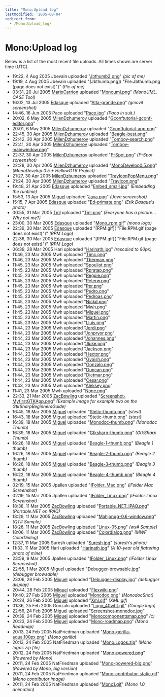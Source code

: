 ```yaml
---
title: "Mono:Upload log"
lastmodified: '2005-08-04'
redirect_from:
  - /Mono:Upload_log/
---
```


Mono:Upload log
===============

Below is a list of the most recent file uploads. All times shown are server time (UTC).

-   19:22, 4 Aug 2005 Jbevain uploaded "[Jbthumb2.png](/archived/images/d/d5/Jbthumb2.png "File:Jbthumb2.png")" *(pic of me)*
-   19:19, 4 Aug 2005 Jbevain uploaded "[Jbthumb.png]( "File:Jbthumb.png (page does not exist)")" *(Pic of me)*
-   03:31, 20 Jul 2005 [MarioCarrion](/User:MarioCarrion "User:MarioCarrion") uploaded "[Monouml.png](/archived/images/5/57/Monouml.png "File:Monouml.png")" *(MonoUML. CASE Tool)*
-   16:02, 13 Jul 2005 [Edasque](/User:Edasque "User:Edasque") uploaded "[Alta-grande.png](/archived/images/6/69/Alta-grande.png "File:Alta-grande.png")" *(gmovil screenshot)*
-   14:46, 16 Jun 2005 Paco uploaded "[Paco.jpg](/archived/images/b/bc/Paco.jpg "File:Paco.jpg")" *(Paco in suit.)*
-   20:02, 6 May 2005 [MilenDzhumerov](/User:MilenDzhumerov "User:MilenDzhumerov") uploaded "[Gconftutorial-gconf-editor.png](/archived/images/7/7a/Gconftutorial-gconf-editor.png "File:Gconftutorial-gconf-editor.png")"
-   20:01, 6 May 2005 [MilenDzhumerov](/User:MilenDzhumerov "User:MilenDzhumerov") uploaded "[Gconftutorial-app.png](/archived/images/a/a1/Gconftutorial-app.png "File:Gconftutorial-app.png")"
-   22:45, 30 Apr 2005 [MilenDzhumerov](/User:MilenDzhumerov "User:MilenDzhumerov") uploaded "[Beagle-best.png](/archived/images/a/a4/Beagle-best.png "File:Beagle-best.png")"
-   22:42, 30 Apr 2005 [MilenDzhumerov](/User:MilenDzhumerov "User:MilenDzhumerov") uploaded "[Tomboy-search.png](/archived/images/c/c4/Tomboy-search.png "File:Tomboy-search.png")"
-   22:41, 30 Apr 2005 [MilenDzhumerov](/User:MilenDzhumerov "User:MilenDzhumerov") uploaded "[Tomboy-mainwindow.png](/archived/images/5/59/Tomboy-mainwindow.png "File:Tomboy-mainwindow.png")"
-   22:37, 30 Apr 2005 [MilenDzhumerov](/User:MilenDzhumerov "User:MilenDzhumerov") uploaded "[F-Spot.png](/archived/images/c/c6/F-Spot.png "File:F-Spot.png")" *(F-Spot screenshot)*
-   22:28, 30 Apr 2005 [MilenDzhumerov](/User:MilenDzhumerov "User:MilenDzhumerov") uploaded "[MonoDevelop0.5.png](/archived/images/3/36/MonoDevelop0.5.png "File:MonoDevelop0.5.png")" *(MonoDevelop 0.5 + HellowGTK Project)*
-   21:27, 30 Apr 2005 [MilenDzhumerov](/User:MilenDzhumerov "User:MilenDzhumerov") uploaded "[TrayIconPopMenu.png](/archived/images/3/33/TrayIconPopMenu.png "File:TrayIconPopMenu.png")"
-   21:24, 30 Apr 2005 [MilenDzhumerov](/User:MilenDzhumerov "User:MilenDzhumerov") uploaded "[TrayIcon.png](/archived/images/8/8c/TrayIcon.png "File:TrayIcon.png")"
-   19:48, 21 Apr 2005 [Edasque](/User:Edasque "User:Edasque") uploaded "[Embed\_small.jpg](/archived/images/a/ad/Embed_small.jpg "File:Embed small.jpg")" *(Embedding the runtime)*
-   15:53, 13 Apr 2005 [Miguel](/User:Miguel "User:Miguel") uploaded "[Java.png](/archived/images/2/26/Java.png "File:Java.png")" *(Java screenshot)*
-   15:15, 7 Apr 2005 [Edasque](/User:Edasque "User:Edasque") uploaded "[Ed-primate.png](/archived/images/c/c5/Ed-primate.png "File:Ed-primate.png")" *(Erik Dasque's photo)*
-   00:55, 31 Mar 2005 [Tml](/User:Tml "User:Tml") uploaded "[Tml.png](/archived/images/0/0e/Tml.png "File:Tml.png")" *(Everyone has a picture... Why not me?)*
-   23:00, 30 Mar 2005 [Edasque](/User:Edasque "User:Edasque") uploaded "[Mono\_rpm.gif](/archived/images/4/48/Mono_rpm.gif "File:Mono rpm.gif")" *(mono logo)*
-   22:39, 30 Mar 2005 [Edasque](/User:Edasque "User:Edasque") uploaded "[RPM.gif]( "File:RPM.gif (page does not exist)")" *(RPM Logo)*
-   22:36, 30 Mar 2005 [Edasque](/User:Edasque "User:Edasque") uploaded "[RPM.gif]( "File:RPM.gif (page does not exist)")" *(RPM Logo)*
-   06:39, 28 Mar 2005 Hari uploaded "[Harinath.jpg](/archived/images/0/0d/Harinath.jpg "File:Harinath.jpg")" *(rescaled to 60px)*
-   11:46, 23 Mar 2005 Mwh uploaded "[Timc.png](/archived/images/b/bf/Timc.png "File:Timc.png")"
-   11:46, 23 Mar 2005 Mwh uploaded "[Tberman.png](/archived/images/b/b5/Tberman.png "File:Tberman.png")"
-   11:45, 23 Mar 2005 Mwh uploaded "[Spouliot.png](/archived/images/2/20/Spouliot.png "File:Spouliot.png")"
-   11:45, 23 Mar 2005 Mwh uploaded "[Rpratap.png](/archived/images/c/c4/Rpratap.png "File:Rpratap.png")"
-   11:45, 23 Mar 2005 Mwh uploaded "[Reggie.png](/archived/images/d/d4/Reggie.png "File:Reggie.png")"
-   11:45, 23 Mar 2005 Mwh uploaded "[Peterw.png](/archived/images/7/7e/Peterw.png "File:Peterw.png")"
-   11:45, 23 Mar 2005 Mwh uploaded "[Per.png](/archived/images/e/ee/Per.png "File:Per.png")"
-   11:45, 23 Mar 2005 Mwh uploaded "[Pedro.png](/archived/images/5/5d/Pedro.png "File:Pedro.png")"
-   11:45, 23 Mar 2005 Mwh uploaded "[Pedroas.png](/archived/images/2/29/Pedroas.png "File:Pedroas.png")"
-   11:45, 23 Mar 2005 Mwh uploaded "[Nickd.png](/archived/images/e/e7/Nickd.png "File:Nickd.png")"
-   11:45, 23 Mar 2005 Mwh uploaded "[Mwh.png](/archived/images/d/de/Mwh.png "File:Mwh.png")"
-   11:45, 23 Mar 2005 Mwh uploaded "[Miguel.png](/archived/images/6/6a/Miguel.png "File:Miguel.png")"
-   11:45, 23 Mar 2005 Mwh uploaded "[Martin.png](/archived/images/d/d8/Martin.png "File:Martin.png")"
-   11:45, 23 Mar 2005 Mwh uploaded "[Lluis.png](/archived/images/e/e5/Lluis.png "File:Lluis.png")"
-   11:44, 23 Mar 2005 Mwh uploaded "[Jordi.png](/archived/images/3/35/Jordi.png "File:Jordi.png")"
-   11:44, 23 Mar 2005 Mwh uploaded "[Jonpryor.png](/archived/images/4/4c/Jonpryor.png "File:Jonpryor.png")"
-   11:44, 23 Mar 2005 Mwh uploaded "[Johannes.png](/archived/images/4/4d/Johannes.png "File:Johannes.png")"
-   11:44, 23 Mar 2005 Mwh uploaded "[Jluke.png](/archived/images/2/2b/Jluke.png "File:Jluke.png")"
-   11:44, 23 Mar 2005 Mwh uploaded "[Jackson.png](/archived/images/f/fb/Jackson.png "File:Jackson.png")"
-   11:44, 23 Mar 2005 Mwh uploaded "[Hector.png](/archived/images/3/31/Hector.png "File:Hector.png")"
-   11:44, 23 Mar 2005 Mwh uploaded "[Gvaish.png](/archived/images/7/77/Gvaish.png "File:Gvaish.png")"
-   11:44, 23 Mar 2005 Mwh uploaded "[Gonzalo.png](/archived/images/8/8e/Gonzalo.png "File:Gonzalo.png")"
-   11:44, 23 Mar 2005 Mwh uploaded "[Duncan.png](/archived/images/e/e9/Duncan.png "File:Duncan.png")"
-   11:44, 23 Mar 2005 Mwh uploaded "[Dietmar.png](/archived/images/a/a0/Dietmar.png "File:Dietmar.png")"
-   11:44, 23 Mar 2005 Mwh uploaded "[Cesar.png](/archived/images/1/18/Cesar.png "File:Cesar.png")"
-   11:43, 23 Mar 2005 Mwh uploaded "[Aleksey.png](/archived/images/e/e2/Aleksey.png "File:Aleksey.png")"
-   11:41, 23 Mar 2005 Mwh uploaded "[None.png](/archived/images/e/e3/None.png "File:None.png")"
-   22:33, 21 Mar 2005 [ZacBowling](/User:ZacBowling "User:ZacBowling") uploaded "[Screenshot-MyfirstGTKApp.png](/archived/images/9/9d/Screenshot-MyfirstGTKApp.png "File:Screenshot-MyfirstGTKApp.png")" *(Example image for example two on the GtkSharpBeginnersGuide)*
-   16:45, 18 Mar 2005 [Miguel](/User:Miguel "User:Miguel") uploaded "[Stetic-thumb.png](/archived/images/d/d0/Stetic-thumb.png "File:Stetic-thumb.png")" *(stest)*
-   16:43, 18 Mar 2005 [Miguel](/User:Miguel "User:Miguel") uploaded "[Stetic-thumb.png](/archived/images/d/d0/Stetic-thumb.png "File:Stetic-thumb.png")" *(stest)*
-   16:39, 18 Mar 2005 [Miguel](/User:Miguel "User:Miguel") uploaded "[Monodoc-thumb.png](/archived/images/3/34/Monodoc-thumb.png "File:Monodoc-thumb.png")" *(Monodoc Thumb)*
-   16:39, 18 Mar 2005 [Miguel](/User:Miguel "User:Miguel") uploaded "[Gtksharp-thumb.png](/archived/images/1/14/Gtksharp-thumb.png "File:Gtksharp-thumb.png")" *(GtkSharp Thumb)*
-   16:26, 18 Mar 2005 [Miguel](/User:Miguel "User:Miguel") uploaded "[Beagle-1-thumb.png](/archived/images/5/53/Beagle-1-thumb.png "File:Beagle-1-thumb.png")" *(Beagle 1 thumb)*
-   16:26, 18 Mar 2005 [Miguel](/User:Miguel "User:Miguel") uploaded "[Beagle-2-thumb.png](/archived/images/6/6a/Beagle-2-thumb.png "File:Beagle-2-thumb.png")" *(Beagle 2 thumb)*
-   16:26, 18 Mar 2005 [Miguel](/User:Miguel "User:Miguel") uploaded "[Beagle-3-thumb.png](/archived/images/7/7f/Beagle-3-thumb.png "File:Beagle-3-thumb.png")" *(Beagle 3 thumb)*
-   16:22, 18 Mar 2005 [Miguel](/User:Miguel "User:Miguel") uploaded "[Beagle-4-thumb.png](/archived/images/c/c8/Beagle-4-thumb.png "File:Beagle-4-thumb.png")" *(Beagle 4 thumb)*
-   02:19, 15 Mar 2005 Jpallen uploaded "[IFolder\_Mac.png](/archived/images/6/63/IFolder_Mac.png "File:IFolder Mac.png")" *(iFolder Mac Screenshot)*
-   02:19, 15 Mar 2005 Jpallen uploaded "[IFolder\_Linux.png](/archived/images/5/57/IFolder_Linux.png "File:IFolder Linux.png")" *(iFolder Linux Screenshot)*
-   18:38, 11 Mar 2005 [ZacBowling](/User:ZacBowling "User:ZacBowling") uploaded "[Portable\_NET\_IPAQ.png](/archived/images/c/c1/Portable_NET_IPAQ.png "File:Portable NET IPAQ.png")" *(Portable.NET on IPAQ)*
-   18:29, 11 Mar 2005 [ZacBowling](/User:ZacBowling "User:ZacBowling") uploaded "[Mahjongg-0.6-window.png](/archived/images/9/91/Mahjongg-0.6-window.png "File:Mahjongg-0.6-window.png")" *(QT\# Sample)*
-   18:26, 11 Mar 2005 [ZacBowling](/User:ZacBowling "User:ZacBowling") uploaded "[Linux-05.png](/archived/images/c/cf/Linux-05.png "File:Linux-05.png")" *(wx\# Sample)*
-   18:06, 11 Mar 2005 [ZacBowling](/User:ZacBowling "User:ZacBowling") uploaded "[Colordialog.png](/archived/images/e/ec/Colordialog.png "File:Colordialog.png")" *(MWF ColorDialog)*
-   12:37, 11 Mar 2005 Suresh uploaded "[Suresh.jpg](/archived/images/9/95/Suresh.jpg "File:Suresh.jpg")" *(suresh's photo)*
-   11:33, 11 Mar 2005 Hari uploaded "[Harinath.jpg](/archived/images/0/0d/Harinath.jpg "File:Harinath.jpg")" *(A 10-year old flattering photo of mine)*
-   23:59, 9 Mar 2005 Jpallen uploaded "[IFolder\_Linux.png](/archived/images/5/57/IFolder_Linux.png "File:IFolder Linux.png")" *(iFolder Linux Screenshot)*
-   22:55, 1 Mar 2005 [Miguel](/User:Miguel "User:Miguel") uploaded "[Debugger-browsable.jpg](/archived/images/9/9e/Debugger-browsable.jpg "File:Debugger-browsable.jpg")" *(debugger browsable)*
-   23:06, 28 Feb 2005 [Miguel](/User:Miguel "User:Miguel") uploaded "[Debugger-display.jpg](/archived/images/b/be/Debugger-display.jpg "File:Debugger-display.jpg")" *(debugger display)*
-   20:44, 28 Feb 2005 [Miguel](/User:Miguel "User:Miguel") uploaded "[Flexwiki.png](/archived/images/9/92/Flexwiki.png "File:Flexwiki.png")"
-   19:40, 27 Feb 2005 [Miguel](/User:Miguel "User:Miguel") uploaded "[Monodoc.png](/archived/images/f/fe/Monodoc.png "File:Monodoc.png")" *(MonodocShot)*
-   20:24, 26 Feb 2005 [Miguel](/User:Miguel "User:Miguel") uploaded "[Xml.gif](/archived/images/6/63/Xml.gif "File:Xml.gif")" *(XML gif)*
-   01:36, 25 Feb 2005 Gonzalo uploaded "[Logo\_40wht.gif](/archived/images/e/e6/Logo_40wht.gif "File:Logo 40wht.gif")" *(Google logo)*
-   22:56, 24 Feb 2005 [Miguel](/User:Miguel "User:Miguel") uploaded "[Screenshot-monodoc.jpg](/archived/images/d/d4/Screenshot-monodoc.jpg "File:Screenshot-monodoc.jpg")"
-   20:39, 24 Feb 2005 [Miguel](/User:Miguel "User:Miguel") uploaded "[Monocomponentsmap.png](/archived/images/7/7b/Monocomponentsmap.png "File:Monocomponentsmap.png")" *(c)*
-   20:23, 24 Feb 2005 [Miguel](/User:Miguel "User:Miguel") uploaded "[Mono-roadmap.png](/archived/images/3/3b/Mono-roadmap.png "File:Mono-roadmap.png")" *(Mono Roadmap)*
-   20:13, 24 Feb 2005 NatFriedman uploaded "[Mono-gorilla-aqua.100px.png](/archived/images/8/8d/Mono-gorilla-aqua.100px.png "File:Mono-gorilla-aqua.100px.png")" *(Mono gorilla)*
-   20:13, 24 Feb 2005 NatFriedman uploaded "[Mono.Logos.zip](/archived/images/a/a9/Mono.Logos.zip "File:Mono.Logos.zip")" *(Mono logos zip file)*
-   20:12, 24 Feb 2005 NatFriedman uploaded "[Mono-powered.png](/archived/images/0/08/Mono-powered.png "File:Mono-powered.png")" *(Powered by Mono)*
-   20:11, 24 Feb 2005 NatFriedman uploaded "[Mono-powered-big.png](/archived/images/3/31/Mono-powered-big.png "File:Mono-powered-big.png")" *(Powered by Mono, big version)*
-   20:11, 24 Feb 2005 NatFriedman uploaded "[Mono-contributor-static.gif](/archived/images/9/9f/Mono-contributor-static.gif "File:Mono-contributor-static.gif")" *(Mono contributor image)*
-   20:11, 24 Feb 2005 NatFriedman uploaded "[Mono1.gif](/archived/images/3/31/Mono1.gif "File:Mono1.gif")" *(Mono 1.0 animation)*


